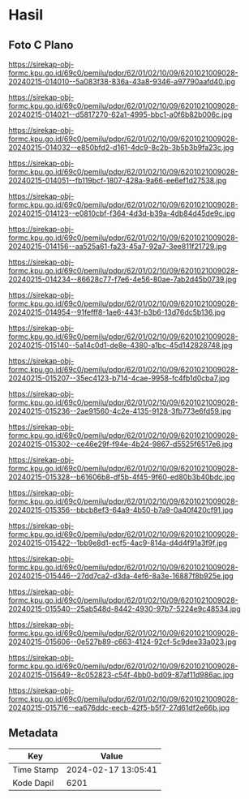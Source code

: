 # Hasil

## Foto C Plano

https://sirekap-obj-formc.kpu.go.id/69c0/pemilu/pdpr/62/01/02/10/09/6201021009028-20240215-014010--5a083f38-836a-43a8-9346-a97790aafd40.jpg

https://sirekap-obj-formc.kpu.go.id/69c0/pemilu/pdpr/62/01/02/10/09/6201021009028-20240215-014021--d5817270-62a1-4995-bbc1-a0f6b82b006c.jpg

https://sirekap-obj-formc.kpu.go.id/69c0/pemilu/pdpr/62/01/02/10/09/6201021009028-20240215-014032--e850bfd2-d161-4dc9-8c2b-3b5b3b9fa23c.jpg

https://sirekap-obj-formc.kpu.go.id/69c0/pemilu/pdpr/62/01/02/10/09/6201021009028-20240215-014051--fb119bcf-1807-428a-9a66-ee6ef1d27538.jpg

https://sirekap-obj-formc.kpu.go.id/69c0/pemilu/pdpr/62/01/02/10/09/6201021009028-20240215-014123--e0810cbf-f364-4d3d-b39a-4db84d45de9c.jpg

https://sirekap-obj-formc.kpu.go.id/69c0/pemilu/pdpr/62/01/02/10/09/6201021009028-20240215-014156--aa525a61-fa23-45a7-92a7-3ee811f21729.jpg

https://sirekap-obj-formc.kpu.go.id/69c0/pemilu/pdpr/62/01/02/10/09/6201021009028-20240215-014234--86628c77-f7e6-4e56-80ae-7ab2d45b0739.jpg

https://sirekap-obj-formc.kpu.go.id/69c0/pemilu/pdpr/62/01/02/10/09/6201021009028-20240215-014954--91fefff8-1ae6-443f-b3b6-13d76dc5b136.jpg

https://sirekap-obj-formc.kpu.go.id/69c0/pemilu/pdpr/62/01/02/10/09/6201021009028-20240215-015140--5a14c0d1-de8e-4380-a1bc-45d142828748.jpg

https://sirekap-obj-formc.kpu.go.id/69c0/pemilu/pdpr/62/01/02/10/09/6201021009028-20240215-015207--35ec4123-b714-4cae-9958-fc4fb1d0cba7.jpg

https://sirekap-obj-formc.kpu.go.id/69c0/pemilu/pdpr/62/01/02/10/09/6201021009028-20240215-015236--2ae91560-4c2e-4135-9128-3fb773e6fd59.jpg

https://sirekap-obj-formc.kpu.go.id/69c0/pemilu/pdpr/62/01/02/10/09/6201021009028-20240215-015302--ce46e29f-f94e-4b24-9867-d5525f6517e6.jpg

https://sirekap-obj-formc.kpu.go.id/69c0/pemilu/pdpr/62/01/02/10/09/6201021009028-20240215-015328--b61606b8-df5b-4f45-9f60-ed80b3b40bdc.jpg

https://sirekap-obj-formc.kpu.go.id/69c0/pemilu/pdpr/62/01/02/10/09/6201021009028-20240215-015356--bbcb8ef3-64a9-4b50-b7a9-0a40f420cf91.jpg

https://sirekap-obj-formc.kpu.go.id/69c0/pemilu/pdpr/62/01/02/10/09/6201021009028-20240215-015422--1bb9e8d1-ecf5-4ac9-814a-d4d4f91a3f9f.jpg

https://sirekap-obj-formc.kpu.go.id/69c0/pemilu/pdpr/62/01/02/10/09/6201021009028-20240215-015446--27dd7ca2-d3da-4ef6-8a3e-16887f8b925e.jpg

https://sirekap-obj-formc.kpu.go.id/69c0/pemilu/pdpr/62/01/02/10/09/6201021009028-20240215-015540--25ab548d-8442-4930-97b7-5224e9c48534.jpg

https://sirekap-obj-formc.kpu.go.id/69c0/pemilu/pdpr/62/01/02/10/09/6201021009028-20240215-015606--0e527b89-c663-4124-92cf-5c9dee33a023.jpg

https://sirekap-obj-formc.kpu.go.id/69c0/pemilu/pdpr/62/01/02/10/09/6201021009028-20240215-015649--8c052823-c54f-4bb0-bd09-87af11d986ac.jpg

https://sirekap-obj-formc.kpu.go.id/69c0/pemilu/pdpr/62/01/02/10/09/6201021009028-20240215-015716--ea676ddc-eecb-42f5-b5f7-27d61df2e66b.jpg


## Metadata

| Key        | Value               |
| ---------- | ------------------- |
| Time Stamp | 2024-02-17 13:05:41 |
| Kode Dapil | 6201                |



